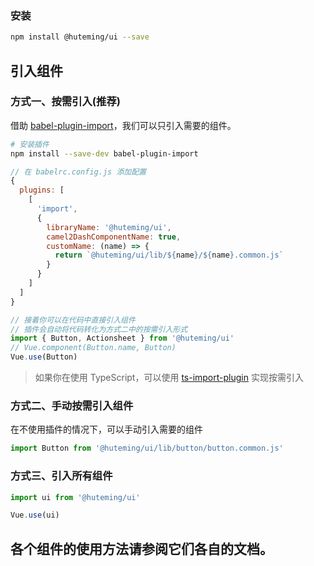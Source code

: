 ### 安装

```bash
npm install @huteming/ui --save
```

## 引入组件

### 方式一、按需引入(推荐)

借助 [babel-plugin-import](https://github.com/ant-design/babel-plugin-import)，我们可以只引入需要的组件。

```bash
# 安装插件
npm install --save-dev babel-plugin-import
```

```js
// 在 babelrc.config.js 添加配置
{
  plugins: [
    [
      'import',
      {
        libraryName: '@huteming/ui',
        camel2DashComponentName: true,
        customName: (name) => {
          return `@huteming/ui/lib/${name}/${name}.common.js`
        }
      }
    ]
  ]
}
```

```js
// 接着你可以在代码中直接引入组件
// 插件会自动将代码转化为方式二中的按需引入形式
import { Button, Actionsheet } from '@huteming/ui'
// Vue.component(Button.name, Button)
Vue.use(Button)
```

> 如果你在使用 TypeScript，可以使用 [ts-import-plugin](https://github.com/Brooooooklyn/ts-import-plugin) 实现按需引入

### 方式二、手动按需引入组件

在不使用插件的情况下，可以手动引入需要的组件

```js
import Button from '@huteming/ui/lib/button/button.common.js'
```

### 方式三、引入所有组件

```js
import ui from '@huteming/ui'

Vue.use(ui)
```

## 各个组件的使用方法请参阅它们各自的文档。

